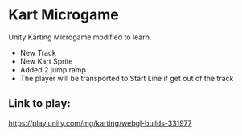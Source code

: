 # Kart Microgame  
Unity Karting Microgame modified to learn.

- New Track
- New Kart Sprite
- Added 2 jump ramp
- The player will be transported to Start Line if get out of the track

## Link to play:
https://play.unity.com/mg/karting/webgl-builds-331977